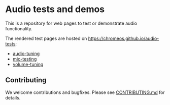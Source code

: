 # Audio tests and demos

This is a repository for web pages to test or demonstrate audio functionality.

The rendered test pages are hosted on https://chromeos.github.io/audio-tests:

*   [audio-tuning](https://chromeos.github.io/audio-tests/audio-tuning)
*   [mic-testing](https://chromeos.github.io/audio-tests/mic-testing)
*   [volume-tuning](https://chromeos.github.io/audio-tests/volume-tuning)

## Contributing

We welcome contributions and bugfixes. Please see [CONTRIBUTING.md] for details.

[CONTRIBUTING.md]: ./CONTRIBUTING.md
